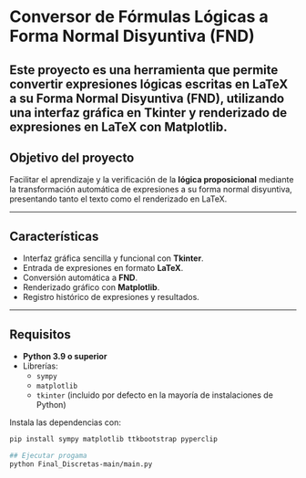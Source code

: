 # Conversor de Fórmulas Lógicas a Forma Normal Disyuntiva (FND)

Este proyecto es una herramienta que permite convertir expresiones lógicas escritas en **LaTeX** a su **Forma Normal Disyuntiva (FND)**, utilizando una interfaz gráfica en **Tkinter** y renderizado de expresiones en LaTeX con **Matplotlib**.
---

## Objetivo del proyecto
Facilitar el aprendizaje y la verificación de la **lógica proposicional** mediante la transformación automática de expresiones a su forma normal disyuntiva, presentando tanto el texto como el renderizado en LaTeX.

---

## Características
- Interfaz gráfica sencilla y funcional con **Tkinter**.
- Entrada de expresiones en formato **LaTeX**.
- Conversión automática a **FND**.
- Renderizado gráfico con **Matplotlib**.
- Registro histórico de expresiones y resultados.

---

##  Requisitos
- **Python 3.9 o superior**
- Librerías:
  - `sympy`
  - `matplotlib`
  - `tkinter` (incluido por defecto en la mayoría de instalaciones de Python)

Instala las dependencias con:
```bash
pip install sympy matplotlib ttkbootstrap pyperclip

## Ejecutar progama
python Final_Discretas-main/main.py

